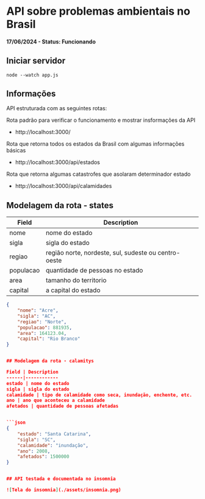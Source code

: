 # API sobre problemas ambientais no Brasil
#### 17/06/2024 - Status: Funcionando

## Iniciar servidor

```node
node --watch app.js
```

## Informações

API estruturada com as seguintes rotas:

Rota padrão para verificar o funcionamento e mostrar insformações da API

- http://localhost:3000/

Rota que retorna todos os estados da Brasil com algumas informações básicas

- http://localhost:3000/api/estados

Rota que retorna algumas catastrofes que asolaram determinador estado

- http://localhost:3000/api/calamidades


## Modelagem da rota - states

Field | Description
------|------------
nome | nome do estado
sigla | sigla do estado
regiao | região norte, nordeste, sul, sudeste ou centro-oeste
populacao | quantidade de pessoas no estado
area | tamanho do territorio
capital | a capital do estado


```json
{
    "nome": "Acre",
    "sigla": "AC",
    "regiao": "Norte",
    "populacao": 881935,
    "area": 164123.04,
    "capital": "Rio Branco"
}


## Modelagem da rota - calamitys

Field | Description
------|------------
estado | nome do estado
sigla | sigla do estado
calamidade | tipo de calamidade como seca, inundação, enchente, etc.
ano | ano que aconteceu a calamidade
afetados | quantidade de pessoas afetadas


```json
{
    "estado": "Santa Catarina",
    "sigla": "SC",
    "calamidade": "inundação",
    "ano": 2008,
    "afetados": 1500000
}


## API testada e documentada no insomnia

![Tela do insomnia](./assets/insomnia.png)